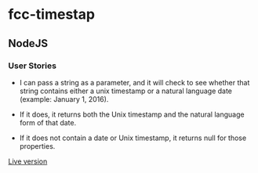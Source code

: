 # fcc-timestap

## NodeJS

### User Stories
- I can pass a string as a parameter, and it will check to see whether that string contains either a unix timestamp or a natural language date (example: January 1, 2016).

- If it does, it returns both the Unix timestamp and the natural language form of that date.

- If it does not contain a date or Unix timestamp, it returns null for those properties.

[Live version](https://versed-knee.glitch.me)
